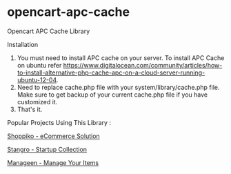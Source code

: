opencart-apc-cache
==================

Opencart APC Cache Library

Installation

1. You must need to install APC cache on your server. To install APC Cache on ubuntu refer https://www.digitalocean.com/community/articles/how-to-install-alternative-php-cache-apc-on-a-cloud-server-running-ubuntu-12-04.
2. Need to replace cache.php file with your system/library/cache.php file. Make sure to get backup of your current cache.php file if you have customized it.
3. That's it. 


Popular Projects Using This Library :

[Shoppiko - eCommerce Solution](https://shoppiko.com/ecommerce-store)

[Stangro - Startup Collection](https://stangro.com/)

[Manageen - Manage Your Items](https://manageen.com/)
